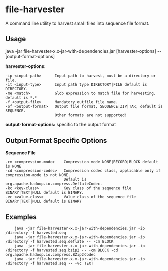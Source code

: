 file-harvester
==============
A command line utility to harvest small files into sequence file format.

Usage
-----
java -jar file-harvester-x.x-jar-with-dependencies.jar [harvester-options] -- [output-format-options]

**harvester-options:**

    -ip <input-path>      Input path to harvest, must be a directory or file. 
    -it <input-type>      Input path type DIRECTORY|FILE default is DIRECTORY. 
    -me <match>           Glob expression to match file for harvesting, default is *.* 
    -f <output-file>      Mandatory outfile file name. 
    -of <output-format>   Output file format, SEQUENCE|ZIP|TAR, default is SEQUENCE. 
                          Other formats are not supported! 

**output-format-options:** specific to the output format 

Output Format Specific Options
------------------------------
**Sequence File**

    -cm <compression-mode>    Compression mode NONE|RECORD|BLOCK default is NONE
    -cd <compression-codec>   Compression codec class, applicable only if compression-mode is not NONE. 
                              Default is org.apache.hadoop.io.compress.DeflateCodec.
    -kc <key-class>           Key class of the sequence file BINARY|TEXT|NULL default is BINARY.
    -vc <value-class>         Value class of the sequence file BINARY|TEXT|NULL default is BINARY
                           
Examples
--------
```
    java -jar file-harvester-x.x-jar-with-dependencies.jar -ip /directory -f harvested.seq
    java -jar file-harvester-x.x-jar-with-dependencies.jar -ip /directory -f harvested.seq.deflate -- -cm BLOCK
    java -jar file-harvester-x.x-jar-with-dependencies.jar -ip /directory -f harvested.seq.bzip2 -- -cm BLOCK -cd org.apache.hadoop.io.compress.BZip2Codec
    java -jar file-harvester-x.x-jar-with-dependencies.jar -ip /directory -f harvested.seq -- -vc TEXT    
```